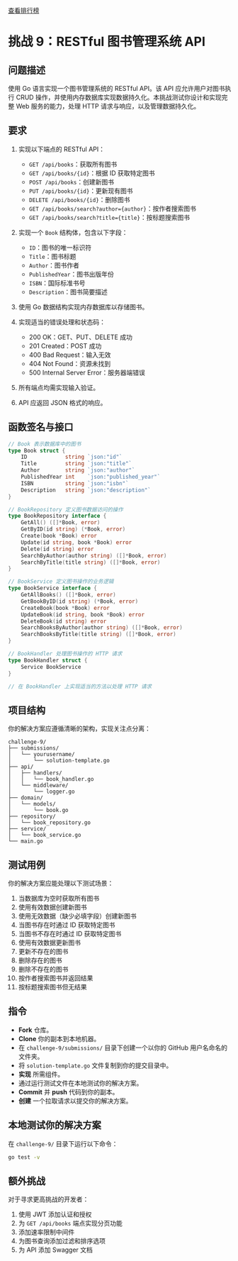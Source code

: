 [查看排行榜](SCOREBOARD.md)

# 挑战 9：RESTful 图书管理系统 API

## 问题描述

使用 Go 语言实现一个图书管理系统的 RESTful API。该 API 应允许用户对图书执行 CRUD 操作，并使用内存数据库实现数据持久化。本挑战测试你设计和实现完整 Web 服务的能力，处理 HTTP 请求与响应，以及管理数据持久化。

## 要求

1. 实现以下端点的 RESTful API：
   - `GET /api/books`：获取所有图书
   - `GET /api/books/{id}`：根据 ID 获取特定图书
   - `POST /api/books`：创建新图书
   - `PUT /api/books/{id}`：更新现有图书
   - `DELETE /api/books/{id}`：删除图书
   - `GET /api/books/search?author={author}`：按作者搜索图书
   - `GET /api/books/search?title={title}`：按标题搜索图书

2. 实现一个 `Book` 结构体，包含以下字段：
   - `ID`：图书的唯一标识符
   - `Title`：图书标题
   - `Author`：图书作者
   - `PublishedYear`：图书出版年份
   - `ISBN`：国际标准书号
   - `Description`：图书简要描述

3. 使用 Go 数据结构实现内存数据库以存储图书。

4. 实现适当的错误处理和状态码：
   - 200 OK：GET、PUT、DELETE 成功
   - 201 Created：POST 成功
   - 400 Bad Request：输入无效
   - 404 Not Found：资源未找到
   - 500 Internal Server Error：服务器端错误

5. 所有端点均需实现输入验证。

6. API 应返回 JSON 格式的响应。

## 函数签名与接口

```go
// Book 表示数据库中的图书
type Book struct {
    ID            string `json:"id"`
    Title         string `json:"title"`
    Author        string `json:"author"`
    PublishedYear int    `json:"published_year"`
    ISBN          string `json:"isbn"`
    Description   string `json:"description"`
}

// BookRepository 定义图书数据访问的操作
type BookRepository interface {
    GetAll() ([]*Book, error)
    GetByID(id string) (*Book, error)
    Create(book *Book) error
    Update(id string, book *Book) error
    Delete(id string) error
    SearchByAuthor(author string) ([]*Book, error)
    SearchByTitle(title string) ([]*Book, error)
}

// BookService 定义图书操作的业务逻辑
type BookService interface {
    GetAllBooks() ([]*Book, error)
    GetBookByID(id string) (*Book, error)
    CreateBook(book *Book) error
    UpdateBook(id string, book *Book) error
    DeleteBook(id string) error
    SearchBooksByAuthor(author string) ([]*Book, error)
    SearchBooksByTitle(title string) ([]*Book, error)
}

// BookHandler 处理图书操作的 HTTP 请求
type BookHandler struct {
    Service BookService
}

// 在 BookHandler 上实现适当的方法以处理 HTTP 请求
```

## 项目结构

你的解决方案应遵循清晰的架构，实现关注点分离：

```
challenge-9/
├── submissions/
│   └── yourusername/
│       └── solution-template.go
├── api/
│   ├── handlers/
│   │   └── book_handler.go
│   └── middleware/
│       └── logger.go
├── domain/
│   └── models/
│       └── book.go
├── repository/
│   └── book_repository.go
├── service/
│   └── book_service.go
└── main.go
```

## 测试用例

你的解决方案应能处理以下测试场景：

1. 当数据库为空时获取所有图书
2. 使用有效数据创建新图书
3. 使用无效数据（缺少必填字段）创建新图书
4. 当图书存在时通过 ID 获取特定图书
5. 当图书不存在时通过 ID 获取特定图书
6. 使用有效数据更新图书
7. 更新不存在的图书
8. 删除存在的图书
9. 删除不存在的图书
10. 按作者搜索图书并返回结果
11. 按标题搜索图书但无结果

## 指令

- **Fork** 仓库。
- **Clone** 你的副本到本地机器。
- 在 `challenge-9/submissions/` 目录下创建一个以你的 GitHub 用户名命名的文件夹。
- 将 `solution-template.go` 文件复制到你的提交目录中。
- **实现** 所需组件。
- 通过运行测试文件在本地测试你的解决方案。
- **Commit** 并 **push** 代码到你的副本。
- **创建** 一个拉取请求以提交你的解决方案。

## 本地测试你的解决方案

在 `challenge-9/` 目录下运行以下命令：

```bash
go test -v
```

## 额外挑战

对于寻求更高挑战的开发者：

1. 使用 JWT 添加认证和授权
2. 为 `GET /api/books` 端点实现分页功能
3. 添加速率限制中间件
4. 为图书查询添加过滤和排序选项
5. 为 API 添加 Swagger 文档